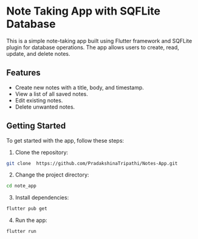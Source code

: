 # Note Taking App with SQFLite Database

This is a simple note-taking app built using Flutter framework and SQFLite plugin for database operations. The app allows users to create, read, update, and delete notes.

## Features

- Create new notes with a title, body, and timestamp.
- View a list of all saved notes.
- Edit existing notes.
- Delete unwanted notes.

<!-- ## Screenshots

![Home Screen](screenshots/home_screen.png)
![Add Note Screen](screenshots/add_note_screen.png)
![Edit Note Screen](screenshots/edit_note_screen.png)
 -->
## Getting Started

To get started with the app, follow these steps:

1. Clone the repository:

```bash
git clone  https://github.com/PradakshinaTripathi/Notes-App.git
```

2. Change the project directory:
```bash
cd note_app
```

3. Install dependencies:
```bash
flutter pub get
```

4. Run the app:
```bash
flutter run
```
